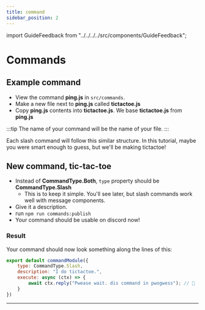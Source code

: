 ```yaml
---
title: command
sidebar_position: 2
---
```


import GuideFeedback from "../../../../src/components/GuideFeedback";

# Commands 

## Example command
- View the command **ping.js** in `src/commands`. 
- Make a new file next to **ping.js** called **tictactoe.js**
- Copy **ping.js** contents into **tictactoe.js**.
We base **tictactoe.js** from **ping.js**

:::tip 
The name of your command will be the name of your file.
:::

Each slash command will follow this similar structure. 
In this tutorial, maybe you were smart enough to guess, but we'll be making tictactoe!

## New command, tic-tac-toe
- Instead of **CommandType.Both**, `type` property should be **CommandType.Slash**
    - This is to keep it simple. You'll see later, but slash commands work well with message components.
- Give it a description.
- run `npm run commands:publish`
- Your command should be usable on discord now!

### Result
Your command should now look something along the lines of this:
```js title=./commands/tictactoe.js
export default commandModule({ 
    type: CommandType.Slash,
    description: "I do tictactoe.",
    execute: async (ctx) => {
        await ctx.reply("Pwease wait. dis command in pwogwess"); // 👻
    }
})
```

---
<GuideFeedback />